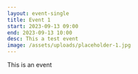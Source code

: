 ```yaml
---
layout: event-single
title: Event 1
start: 2023-09-13 09:00
end: 2023-09-13 10:00
desc: This a test event
image: /assets/uploads/placeholder-1.jpg
---
```


T﻿his is an event
